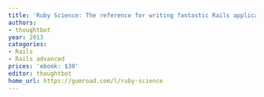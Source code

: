 ```yaml
---
title: 'Ruby Science: The reference for writing fantastic Rails applications'
authors:
- thoughtbot
year: 2013
categories:
- Rails
- Rails advanced
prices: 'ebook: $30'
editor: thoughtbot
home_url: https://gumroad.com/l/ruby-science
---
```

